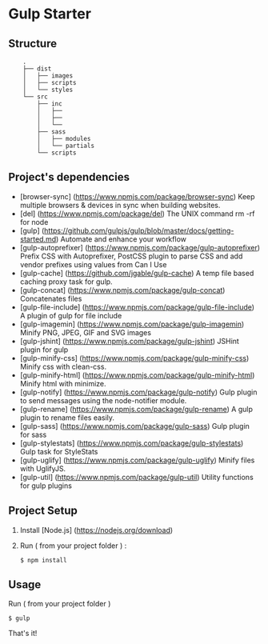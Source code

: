 # Gulp Starter



## Structure

```
    .
    ├── dist
    │   ├── images
    │   ├── scripts
    │   └── styles
    └── src
        ├── inc
        │   ├── 
        │   ├── 
        │   └── 
        ├── sass
        │   ├── modules
        │   └── partials
        └── scripts
```

## Project's dependencies

- [browser-sync] (https://www.npmjs.com/package/browser-sync) Keep multiple browsers & devices in sync when building websites.
- [del] (https://www.npmjs.com/package/del) The UNIX command rm -rf for node
- [gulp] (https://github.com/gulpjs/gulp/blob/master/docs/getting-started.md) Automate and enhance your workflow
- [gulp-autoprefixer] (https://www.npmjs.com/package/gulp-autoprefixer) Prefix CSS with Autoprefixer, PostCSS plugin to parse CSS and add vendor prefixes using values from Can I Use
- [gulp-cache] (https://github.com/jgable/gulp-cache) A temp file based caching proxy task for gulp.
- [gulp-concat] (https://www.npmjs.com/package/gulp-concat) Concatenates files
- [gulp-file-include] (https://www.npmjs.com/package/gulp-file-include) A plugin of gulp for file include
- [gulp-imagemin] (https://www.npmjs.com/package/gulp-imagemin) Minify PNG, JPEG, GIF and SVG images
- [gulp-jshint] (https://www.npmjs.com/package/gulp-jshint) JSHint plugin for gulp
- [gulp-minify-css] (https://www.npmjs.com/package/gulp-minify-css) Minify css with clean-css.
- [gulp-minify-html] (https://www.npmjs.com/package/gulp-minify-html) Minify html with minimize.
- [gulp-notify] (https://www.npmjs.com/package/gulp-notify) Gulp plugin to send messages using the node-notifier module.
- [gulp-rename] (https://www.npmjs.com/package/gulp-rename) A gulp plugin to rename files easily.
- [gulp-sass] (https://www.npmjs.com/package/gulp-sass) Gulp plugin for sass
- [gulp-stylestats] (https://www.npmjs.com/package/gulp-stylestats) Gulp task for StyleStats
- [gulp-uglify] (https://www.npmjs.com/package/gulp-uglify) Minify files with UglifyJS.
- [gulp-util] (https://www.npmjs.com/package/gulp-util) Utility functions for gulp plugins


## Project Setup  

1. Install [Node.js] (https://nodejs.org/download)
2. Run ( from your project folder ) :

    ```
    $ npm install
    ```


## Usage 

Run ( from your project folder )

```
$ gulp
```

That's it!

